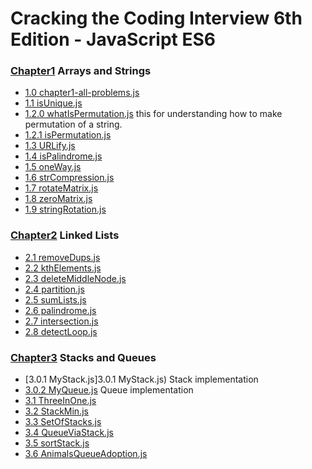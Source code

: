 # Cracking the Coding Interview 6th Edition - JavaScript ES6

### [Chapter1](https://github.com/yousifAlneamy/CtCi-6th-Edition-JavaScript/tree/master/chapter1) Arrays and Strings

* [1.0 chapter1-all-problems.js](https://github.com/yousifAlneamy/CtCi-6th-Edition-JavaScript/blob/master/chapter1/1.0%20chapter1-all-problems.js)
* [1.1 isUnique.js](https://github.com/yousifAlneamy/CtCi-6th-Edition-JavaScript/blob/master/chapter1/1.1%20isUnique.js)
* [1.2.0 whatIsPermutation.js](https://github.com/yousifAlneamy/CtCi-6th-Edition-JavaScript/blob/master/chapter1/1.2.0%20whatIsPermutation.js) this for understanding how to make permutation of a string.
* [1.2.1 isPermutation.js](https://github.com/yousifAlneamy/CtCi-6th-Edition-JavaScript/blob/master/chapter1/1.2.1%20isPermutation.js)
* [1.3 URLify.js](https://github.com/yousifAlneamy/CtCi-6th-Edition-JavaScript/blob/master/chapter1/1.3%20URLify.js)
* [1.4 isPalindrome.js](https://github.com/yousifAlneamy/CtCi-6th-Edition-JavaScript/blob/master/chapter1/1.4%20isPalindrome.js)
* [1.5 oneWay.js](https://github.com/yousifAlneamy/CtCi-6th-Edition-JavaScript/blob/master/chapter1/1.5%20oneWay.js)
* [1.6 strCompression.js](https://github.com/yousifAlneamy/CtCi-6th-Edition-JavaScript/blob/master/chapter1/1.6%20strCompression.js)
* [1.7 rotateMatrix.js](https://github.com/yousifAlneamy/CtCi-6th-Edition-JavaScript/blob/master/chapter1/1.7%20rotateMatrix.js)
* [1.8 zeroMatrix.js](https://github.com/yousifAlneamy/CtCi-6th-Edition-JavaScript/blob/master/chapter1/1.8%20zeroMatrix.js)
* [1.9 stringRotation.js](https://github.com/yousifAlneamy/CtCi-6th-Edition-JavaScript/blob/master/chapter1/1.9%20stringRotation.js)


### [Chapter2](https://github.com/yousifAlneamy/CtCi-6th-Edition-JavaScript/tree/master/chapter2) Linked Lists

* [2.1 removeDups.js](https://github.com/yousifAlneamy/CtCi-6th-Edition-JavaScript/blob/master/chapter2/2.1%20removeDups.js)
* [2.2 kthElements.js](https://github.com/yousifAlneamy/CtCi-6th-Edition-JavaScript/blob/master/chapter2/2.2%20kthElements.js)
* [2.3 deleteMiddleNode.js](https://github.com/yousifAlneamy/CtCi-6th-Edition-JavaScript/blob/master/chapter2/2.3%20deleteMiddleNode.js)
* [2.4 partition.js](https://github.com/yousifAlneamy/CtCi-6th-Edition-JavaScript/blob/master/chapter2/2.4%20partition.js)
* [2.5 sumLists.js](https://github.com/yousifAlneamy/CtCi-6th-Edition-JavaScript/blob/master/chapter2/2.5%20sumLists.js)
* [2.6 palindrome.js](https://github.com/yousifAlneamy/CtCi-6th-Edition-JavaScript/blob/master/chapter2/2.6%20palindrome.js)
* [2.7 intersection.js](https://github.com/yousifAlneamy/CtCi-6th-Edition-JavaScript/blob/master/chapter2/2.7%20intersection.js)
* [2.8 detectLoop.js](https://github.com/yousifAlneamy/CtCi-6th-Edition-JavaScript/blob/master/chapter2/2.8%20detectLoop.js)

### [Chapter3](https://github.com/yousifAlneamy/CtCi-6th-Edition-JavaScript/tree/master/chapter3) Stacks and Queues

* [3.0.1 MyStack.js]3.0.1 MyStack.js) Stack implementation
* [3.0.2 MyQueue.js](https://github.com/yousifAlneamy/CtCi-6th-Edition-JavaScript/blob/master/chapter3/3.0.2%20MyQueue.js) Queue implementation
* [3.1 ThreeInOne.js](https://github.com/yousifAlneamy/CtCi-6th-Edition-JavaScript/blob/master/chapter3/3.1%20ThreeInOne.js)
* [3.2 StackMin.js](https://github.com/yousifAlneamy/CtCi-6th-Edition-JavaScript/blob/master/chapter3/3.2%20StackMin.js)
* [3.3 SetOfStacks.js](https://github.com/yousifAlneamy/CtCi-6th-Edition-JavaScript/blob/master/chapter3/3.3%20SetOfStacks.js)
* [3.4 QueueViaStack.js](https://github.com/yousifAlneamy/CtCi-6th-Edition-JavaScript/blob/master/chapter3/3.4%20QueueViaStack.js)
* [3.5 sortStack.js](https://github.com/yousifAlneamy/CtCi-6th-Edition-JavaScript/blob/master/chapter3/3.5%20sortStack.js)
* [3.6 AnimalsQueueAdoption.js](https://github.com/yousifAlneamy/CtCi-6th-Edition-JavaScript/blob/master/chapter3/3.6%20AnimalsQueueAdoption.js)
